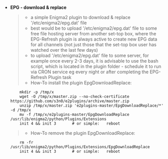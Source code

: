 + **EPG - download & replace**

   > - a simple Enigma2 plugin to download & replace '/etc/enigma2/epg.dat' file
   > - best would be to upload '/etc/enigma2/epg.dat' file to some free file hosting server from another set-top box, where the EPG-Refresh plugin is always active to create new EPG data for all channels (not just those that the set-top box user has watched over the last few days)
   > - to upload '/etc/enigma2/epg.dat' file to some server, for example once every 2-3 days, it is advisable to use the bash script, which is located in the plugin folder - schedule it to run via CRON service eg every night or after completing the EPG-Refresh Plugin task
   > - How-To install the plugin EpgDownloadReplace:
   ``` 
       mkdir -p /tmp/x
       wget -O /tmp/x/master.zip --no-check-certificate https://github.com/s3n0/e2plugins/archive/master.zip
       unzip /tmp/x/master.zip 'e2plugins-master/EpgDownloadReplace/*' -d /tmp/x
       mv -f /tmp/x/e2plugins-master/EpgDownloadReplace /usr/lib/enigma2/python/Plugins/Extensions
       init 4 && init 3       # or simple:   reboot
   ```
   > - How-To remove the plugin EpgDownloadReplace:
   ``` 
       rm -fr /usr/lib/enigma2/python/Plugins/Extensions/EpgDownloadReplace
       init 4 && init 3       # or simple:   reboot
   ```
